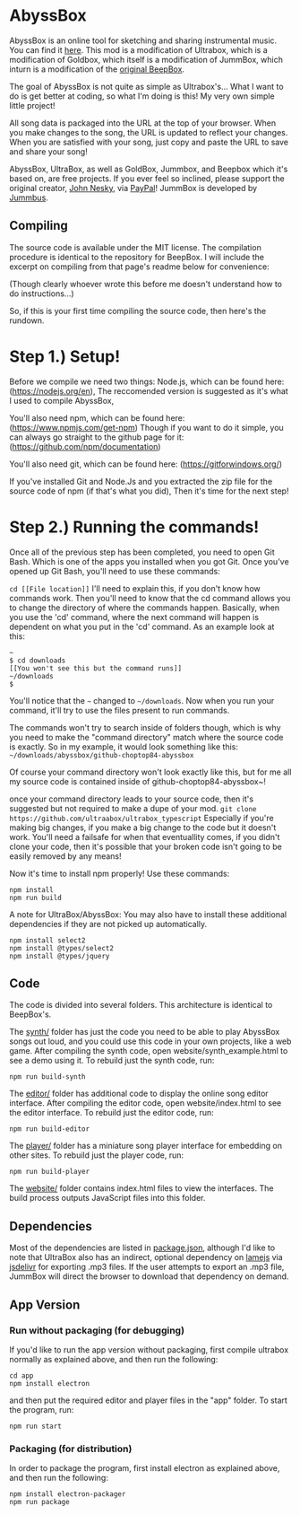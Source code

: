 # AbyssBox

AbyssBox is an online tool for sketching and sharing instrumental music.
You can find it [here](https://ultraabox.github.io).
This mod is a modification of Ultrabox, which is a modification of Goldbox, which itself is a modification of JummBox, which inturn is a modification of the [original BeepBox](https://beepbox.co).

The goal of AbyssBox is not quite as simple as Ultrabox's...
What I want to do is get better at coding, so what I'm doing is this! My very own simple little project!

All song data is packaged into the URL at the top of your browser. When you make
changes to the song, the URL is updated to reflect your changes. When you are
satisfied with your song, just copy and paste the URL to save and share your
song!

AbyssBox, UltraBox, as well as GoldBox, Jummbox, and Beepbox which it's based on, are free projects. If you ever feel so inclined, please support the original creator, [John Nesky](http://www.johnnesky.com/), via
[PayPal](https://www.paypal.com/cgi-bin/webscr?cmd=_donations&business=QZJTX9GRYEV9N&currency_code=USD)!
JummBox is developed by [Jummbus](http://www.twitter.com/jummbus).

## Compiling
The source code is available under the MIT license.
The compilation procedure is identical to the repository for BeepBox. I will include the excerpt on compiling from that page's readme below for convenience:

(Though clearly whoever wrote this before me doesn't understand how to do instructions...)

So, if this is your first time compiling the source code, then here's the rundown.

# Step 1.) Setup!

Before we compile we need two things:
Node.js, which can be found here: (https://nodejs.org/en), The reccomended version is suggested as it's what I used to compile AbyssBox,

You'll also need npm, which can be found here: (https://www.npmjs.com/get-npm)
Though if you want to do it simple, you can always go straight to the github page for it: (https://github.com/npm/documentation)

You'll also need git, which can be found here: (https://gitforwindows.org/)

If you've installed Git and Node.Js and you extracted the zip file for the source code of npm (if that's what you did), Then it's time for the next step!

# Step 2.) Running the commands!

Once all of the previous step has been completed, you need to open Git Bash. Which is one of the apps you installed when you got Git. Once you've opened up Git Bash, you'll need to use these commands:


`cd [[File location]]` 
I'll need to explain this, if you don't know how commands work. Then you'll need to know that the cd command allows you to change the directory of where the commands happen. Basically, when you use the 'cd' command, where the next command will happen is dependent on what you put in the 'cd' command.
As an example look at this:
```
~
$ cd downloads
[[You won't see this but the command runs]]
~/downloads
$
```
You'll notice that the `~` changed to `~/downloads`. Now when you run your command, it'll try to use the files present to run commands.

The commands won't try to search inside of folders though, which is why you need to make the "command directory" match where the source code is exactly.
So in my example, it would look something like this:
`~/downloads/abyssbox/github-choptop84-abyssbox`

Of course your command directory won't look exactly like this, but for me all my source code is contained inside of github-choptop84-abyssbox~!


once your command directory leads to your source code, then it's suggested but not required to make a dupe of your mod.
```git clone https://github.com/ultraabox/ultrabox_typescript```
Especially if you're making big changes, if you make a big change to the code but it doesn't work. You'll need a failsafe for when that eventuallity comes, if you didn't clone your code, then it's possible that your broken code isn't going to be easily removed by any means!

Now it's time to install npm properly! Use these commands:
```
npm install
npm run build
```

A note for UltraBox/AbyssBox: You may also have to install these additional dependencies if they are not picked up automatically.

```
npm install select2
npm install @types/select2
npm install @types/jquery
```

## Code

The code is divided into several folders. This architecture is identical to BeepBox's.

The [synth/](synth) folder has just the code you need to be able to play AbyssBox
songs out loud, and you could use this code in your own projects, like a web
game. After compiling the synth code, open website/synth_example.html to see a
demo using it. To rebuild just the synth code, run:

```
npm run build-synth
```

The [editor/](editor) folder has additional code to display the online song
editor interface. After compiling the editor code, open website/index.html to
see the editor interface. To rebuild just the editor code, run:

```
npm run build-editor
```

The [player/](player) folder has a miniature song player interface for embedding
on other sites. To rebuild just the player code, run:

```
npm run build-player
```

The [website/](website) folder contains index.html files to view the interfaces.
The build process outputs JavaScript files into this folder.

## Dependencies

Most of the dependencies are listed in [package.json](package.json), although
I'd like to note that UltraBox also has an indirect, optional dependency on
[lamejs](https://www.npmjs.com/package/lamejs) via
[jsdelivr](https://www.jsdelivr.com/) for exporting .mp3 files. If the user
attempts to export an .mp3 file, JummBox will direct the browser to download
that dependency on demand.

## App Version

### Run without packaging (for debugging)
If you'd like to run the app version without packaging, first compile ultrabox normally as explained above, and then run the following:
```
cd app
npm install electron
```

and then put the required editor and player files in the "app" folder. To start the program, run:
```
npm run start
```

### Packaging (for distribution)
In order to package the program, first install electron as explained above, and then run the following:
```
npm install electron-packager
npm run package
```